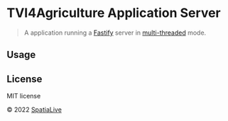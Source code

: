 # TVI4Agriculture Application Server

> A application running a [Fastify](https://www.fastify.io/) server in [multi-threaded](https://nodejs.org/api/cluster.html#cluster_cluster) mode.

## Usage


## License
MIT license

© 2022 [SpatiaLive](https://github.com/spatialive)
